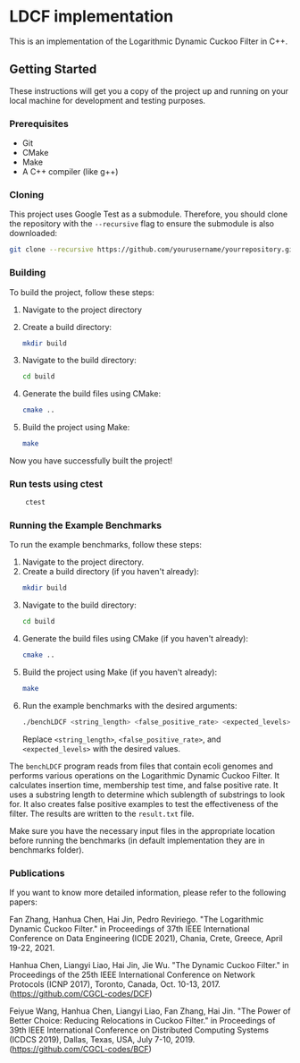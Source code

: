 # LDCF implementation

This is an implementation of the Logarithmic Dynamic Cuckoo Filter in C++.

## Getting Started

These instructions will get you a copy of the project up and running on your local machine for development and testing purposes.

### Prerequisites

- Git
- CMake
- Make
- A C++ compiler (like g++)

### Cloning

This project uses Google Test as a submodule. Therefore, you should clone the repository with the `--recursive` flag to ensure the submodule is also downloaded:

```bash
git clone --recursive https://github.com/yourusername/yourrepository.git
```

### Building
To build the project, follow these steps:

1. Navigate to the project directory

2. Create a build directory:
    ```bash
    mkdir build
    ```

3. Navigate to the build directory:
    ```bash
    cd build
    ```

4. Generate the build files using CMake:
    ```bash
    cmake ..
    ```

5. Build the project using Make:
    ```bash
    make
    ```

Now you have successfully built the project!

### Run tests using ctest
```bash
    ctest
```

### Running the Example Benchmarks
To run the example benchmarks, follow these steps:

1. Navigate to the project directory.
2. Create a build directory (if you haven't already):
    ```bash
    mkdir build
    ```
3. Navigate to the build directory:
    ```bash
    cd build
    ```
4. Generate the build files using CMake (if you haven't already):
    ```bash
    cmake ..
    ```
5. Build the project using Make (if you haven't already):
    ```bash
    make
    ```
6. Run the example benchmarks with the desired arguments:
    ```bash
    ./benchLDCF <string_length> <false_positive_rate> <expected_levels>
    ```
   Replace `<string_length>`, `<false_positive_rate>`, and `<expected_levels>` with the desired values.

The `benchLDCF` program reads from files that contain ecoli genomes and performs various operations on the Logarithmic Dynamic Cuckoo Filter. It calculates insertion time, membership test time, and false positive rate. It uses a substring length to determine which sublength of substrings to look for. It also creates false positive examples to test the effectiveness of the filter. The results are written to the `result.txt` file.

Make sure you have the necessary input files in the appropriate location before running the benchmarks (in default implementation they are in benchmarks folder).

### Publications
If you want to know more detailed information, please refer to the following papers:

Fan Zhang, Hanhua Chen, Hai Jin, Pedro Reviriego. "The Logarithmic Dynamic Cuckoo Filter." in Proceedings of 37th IEEE International Conference on Data Engineering (ICDE 2021), Chania, Crete, Greece, April 19-22, 2021.

Hanhua Chen, Liangyi Liao, Hai Jin, Jie Wu. "The Dynamic Cuckoo Filter." in Proceedings of the 25th IEEE International Conference on Network Protocols (ICNP 2017), Toronto, Canada, Oct. 10-13, 2017. (https://github.com/CGCL-codes/DCF)

Feiyue Wang, Hanhua Chen, Liangyi Liao, Fan Zhang, Hai Jin. "The Power of Better Choice: Reducing Relocations in Cuckoo Filter." in Proceedings of 39th IEEE International Conference on Distributed Computing Systems (ICDCS 2019), Dallas, Texas, USA, July 7-10, 2019. (https://github.com/CGCL-codes/BCF)

